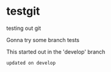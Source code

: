 testgit
=======

testing out git

Gonna try some branch tests

This started out in the 'develop' branch

    updated on develop

